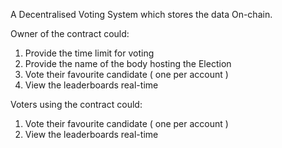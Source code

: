 A Decentralised Voting System which stores the data On-chain.

Owner of the contract could: 
1. Provide the time limit for voting
2. Provide the name of the body hosting the Election
3. Vote their favourite candidate ( one per account )
4. View the leaderboards real-time

Voters using the contract could:
1. Vote their favourite candidate ( one per account )
2. View the leaderboards real-time
